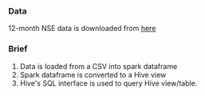 ### Data
12-month NSE data is downloaded from [here](https://finance.yahoo.com/quote/%5ENSEI/history/)

### Brief
1. Data is loaded from a CSV into spark dataframe
2. Spark dataframe is converted to a Hive view
3. Hive's SQL interface is used to query Hive view/table.